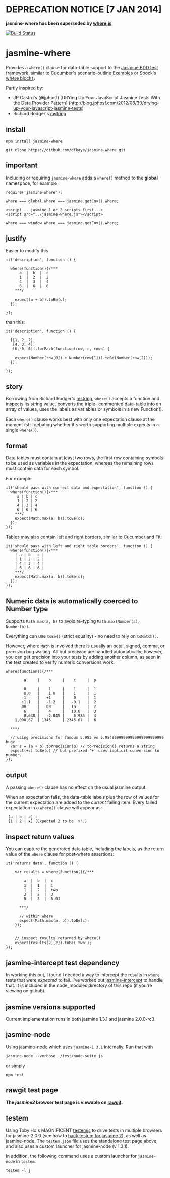 # DEPRECATION NOTICE [7 JAN 2014]

__jasmine-where has been superseded by [where.js](https://github.com/dfkaye/where.js)__

[![Build Status](https://travis-ci.org/dfkaye/jasmine-where.png)](https://travis-ci.org/dfkaye/jasmine-where)

jasmine-where
=============

Provides a `where()` clause for data-table support to the 
[Jasmine BDD test framework](https://github.com/pivotal/jasmine), similar to 
Cucumber's scenario-outline 
[Examples](https://github.com/cucumber/cucumber/wiki/Scenario-Outlines) 
or Spock's 
[where blocks](https://code.google.com/p/spock/wiki/SpockBasics#Where_Blocks).

Partly inspired by:
+ JP Castro's (@jphpsf)
    [DRYing Up Your JavaScript Jasmine Tests With the Data Provider Pattern]
    (http://blog.jphpsf.com/2012/08/30/drying-up-your-javascript-jasmine-tests)
+ Richard Rodger's [mstring](https://github.com/rjrodger/mstring)

install
-------

    npm install jasmine-where
    
    git clone https://github.com/dfkaye/jasmine-where.git
  
important
---------

Including or requiring `jasmine-where` adds a `where()` method to the **global** 
namespace, for example:

    require('jasmine-where');

    where === global.where === jasmine.getEnv().where;

    <script -- jasmine 1 or 2 scripts first -->
    <script src="../jasmine-where.js"></script>

    where === window.where === jasmine.getEnv().where;
    
justify
-------

Easier to modify this
    
    it('description', function () {
    
      where(function(){/*** 
          a  |  b  |  c
          1  |  2  |  2
          4  |  3  |  4
          6  |  6  |  6
        ***/
        
        expect(a + b)).toBe(c);
      });
      
    });

than this:

    it('description', function () {
    
      [[1, 2, 2],
       [4, 3, 4],
       [6, 6, 6]].forEach(function(row, r, rows) {
               
        expect(Number(row[0]) + Number(row[1])).toBe(Number(row[2]));
      });
      
    });
    
story
-----

Borrowing from Richard Rodger's [mstring](https://github.com/rjrodger/mstring), 
`where()` accepts a function and inspects its string value, converts the triple-
commented data-table into an array of values, uses the labels as variables or 
symbols in a new Function().

Each `where()` clause works best with only one expectation clause at the moment 
(still debating whether it's worth supporting multiple expects in a single 
`where()`).

format
------

Data tables must contain at least two rows, the first row containing symbols to 
be used as variables in the expectation, whereas the remaining rows must contain 
data for each symbol.

For example:

    it('should pass with correct data and expectation', function () {
      where(function(){/***
         a | b | c
         1 | 2 | 2
         4 | 3 | 4
         6 | 6 | 6
        ***/
        expect(Math.max(a, b)).toBe(c);
      });
    });

Tables may also contain left and right borders, similar to Cucumber and Fit:

    it('should pass with left and right table borders', function () {
      where(function(){/***
        | a | b | c |
        | 1 | 2 | 2 |
        | 4 | 3 | 4 |
        | 6 | 6 | 6 |
        ***/
        expect(Math.max(a, b)).toBe(c);
      });
    });

    
Numeric data is automatically coerced to Number type
----------------------------------------------------

Supports `Math.max(a, b)` to avoid re-typing `Math.max(Number(a), Number(b))`.

Everything can use `toBe()` (strict equality) - no need to rely on `toMatch()`.

However, where `Math` is involved there is usually an octal, signed, comma, or 
precision bug waiting.  All but precision are handled automatically; however, 
you can get precision into your tests by adding another column, as seen in the 
test created to verify numeric conversions work:

    where(function(){/***
    
            a     |    b     |    c     |  p
            
            0     |    1     |    1     |  1
            0.0   |    1.0   |    1     |  1
           -1     |   +1     |    0     |  1
           +1.1   |   -1.2   |   -0.1   |  2
           08     |   08     |   16     |  2
            6     |    4     |   10.0   |  3
            8.030 |   -2.045 |    5.985 |  4
        1,000.67  | 1345     | 2345.67  |  6
        
      ***/
      
      // using precisions for famous 5.985 vs 5.98499999999999999999999999 bugz
      var s = (a + b).toPrecision(p) // toPrecision() returns a string
      expect(+s).toBe(c) // but prefixed '+' uses implicit conversion to number.
    });

output
------

A passing `where()` clause has no effect on the usual jasmine output. 

When an expectation fails, the data-table labels plus the row of values for the 
current expectation are added to the *current* failing item. Every failed 
expectation in a `where()` clause will appear as:

     [a | b | c] : 
     [1 | 2 | x] (Expected 2 to be 'x'.)

inspect return values
---------------------

You can capture the generated data table, including the labels, as the return 
value of the `where` clause for post-where assertions:

    it('returns data', function () {
      
        var results = where(function(){/***
        
            a  |  b  |  c
            1  |  1  |  1
            1  |  2  |  two
            3  |  2  |  3
            5  |  3  |  5.01
            
          ***/
          
          // within where
          expect(Math.max(a, b)).toBe(c);
        });
        
        
        // inspect results returned by where()
        expect(results[2][2]).toBe('two');
    });
    
jasmine-intercept test dependency
---------------------------------

In working this out, I found I needed a way to intercept the results in `where` 
tests that were *expected* to fail.  I've worked out 
[jasmine-intercept](https://github.com/dfkaye/jasmine-intercept) to handle that. 
It is included in the node_modules directory of this repo (if you're viewing on 
github).

jasmine versions supported
--------------------------

Current implementation runs in both jasmine 1.3.1 and jasmine 2.0.0-rc3.

jasmine-node
------------

Using [jasmine-node](https://github.com/mhevery/jasmine-node) which uses 
`jasmine-1.3.1` internally.  Run that with

    jasmine-node --verbose ./test/node-suite.js

or simply

    npm test

rawgit test page
-------------------

__The *jasmine2* browser test page is viewable on 
<a href='//rawgit.com/dfkaye/jasmine-where/master/test/browser-suite.html' 
   target='_new' title='opens in new tab or window'>rawgit</a>.__

testem
------

Using Toby Ho's MAGNIFICENT [testemjs](https://github.com/airportyh/testem) to 
drive tests in multiple browsers for jasmine-2.0.0 (see how to 
[hack testem for jasmine 2](https://github.com/dfkaye/testem-jasmine2)), as well 
as jasmine-node.  The `testem.json` file uses the standalone test page above, 
and also uses a custom launcher for jasmine-node (v 1.3.1).

In addition, the following command uses a custom launcher for `jasmine-node` in 
`testem`:

    testem -l j
